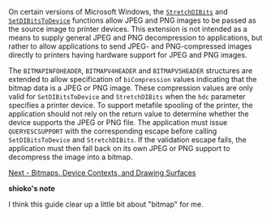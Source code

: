 <!-- https://docs.microsoft.com/en-us/windows/win32/gdi/jpeg-and-png-extensions-for-specific-bitmap-functions-and-structures -->

On certain versions of Microsoft Windows, the [`StretchDIBits`][nf-wingdi-stretchdibits] and [`SetDIBitsToDevice`][nf-wingdi-setdibitstodevice] functions allow JPEG and PNG images to be passed as the source image to printer devices. This extension is not intended as a means to supply general JPEG and PNG decompression to applications, but rather to allow applications to send JPEG- and PNG-compressed images directly to printers having hardware support for JPEG and PNG images.

The `BITMAPINFOHEADER`, `BITMAPV4HEADER` and `BITMAPV5HEADER` structures are extended to allow specification of `biCompression` values indicating that the bitmap data is a JPEG or PNG image. These compression values are only valid for `SetDIBitsToDevice` and `StretchDIBits` when the `hdc` parameter specifies a printer device. To support metafile spooling of the printer, the application should not rely on the return value to determine whether the device supports the JPEG or PNG file. The application must issue `QUERYESCSUPPORT` with the corresponding escape before calling `SetDIBitsToDevice` and `StretchDIBits`. If the validation escape fails, the application must then fall back on its own JPEG or PNG support to decompress the image into a bitmap.

[nf-wingdi-stretchdibits]: https://docs.microsoft.com/en-us/windows/win32/api/wingdi/nf-wingdi-stretchdibits
[nf-wingdi-setdibitstodevice]: https://docs.microsoft.com/en-us/windows/win32/api/wingdi/nf-wingdi-setdibitstodevice

<!-- END -->

[Next - Bitmaps, Device Contexts, and Drawing Surfaces](./bitmaps-device-contexts-and-drawing-surfaces.md)

__shioko's note__

I think this guide clear up a little bit about "bitmap" for me.
